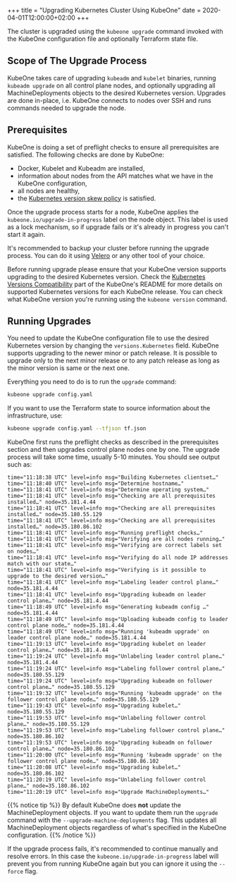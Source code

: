 +++
title = "Upgrading Kubernetes Cluster Using KubeOne"
date = 2020-04-01T12:00:00+02:00
+++

The cluster is upgraded using the `kubeone upgrade` command invoked with the
KubeOne configuration file and optionally Terraform state file.

## Scope of The Upgrade Process

KubeOne takes care of upgrading `kubeadm` and `kubelet` binaries, running
`kubeadm upgrade` on all control plane nodes, and optionally upgrading all
MachineDeployments objects to the desired Kubernetes version. Upgrades are done
in-place, i.e. KubeOne connects to nodes over SSH and runs commands needed to
upgrade the node.

## Prerequisites

KubeOne is doing a set of preflight checks to ensure all prerequisites are
satisfied. The following checks are done by KubeOne:

* Docker, Kubelet and Kubeadm are installed,
* information about nodes from the API matches what we have in the KubeOne
configuration,
* all nodes are healthy,
* the [Kubernetes version skew policy][k8s-skew] is satisfied.

Once the upgrade process starts for a node, KubeOne applies the
`kubeone.io/upgrade-in-progress` label on the node object. This label is used
as a lock mechanism, so if upgrade fails or it's already in progress you can't
start it again.

It's recommended to backup your cluster before running the upgrade process.
You can do it using [Velero][velero] or any other tool of your choice.

Before running upgrade please ensure that your KubeOne version supports
upgrading to the desired Kubernetes version. Check the
[Kubernetes Versions Compatibility][k8s-versions] part of the KubeOne's README
for more details on supported Kubernetes versions for each KubeOne release.
You can check what KubeOne version you're running using the
`kubeone version` command.

## Running Upgrades

You need to update the KubeOne configuration file to use the desired Kubernetes
version by changing the `versions.Kubernetes` field. KubeOne supports upgrading
to the newer minor or patch release. It is possible to upgrade only to the next
minor release or to any patch release as long as the minor version is same or
the next one.

Everything you need to do is to run the `upgrade` command:

```bash
kubeone upgrade config.yaml
```

If you want to use the Terraform state to source information about the
infrastructure, use:

```bash
kubeone upgrade config.yaml --tfjson tf.json
```

KubeOne first runs the preflight checks as described in the prerequisites
section and then upgrades control plane nodes one by one. The upgrade process
will take some time, usually 5-10 minutes. You should see output such as:

```
time="11:18:38 UTC" level=info msg="Building Kubernetes clientset…"
time="11:18:40 UTC" level=info msg="Determine hostname…"
time="11:18:41 UTC" level=info msg="Determine operating system…"
time="11:18:41 UTC" level=info msg="Checking are all prerequisites installed…" node=35.181.4.44
time="11:18:41 UTC" level=info msg="Checking are all prerequisites installed…" node=35.180.55.129
time="11:18:41 UTC" level=info msg="Checking are all prerequisites installed…" node=35.180.86.102
time="11:18:41 UTC" level=info msg="Running preflight checks…"
time="11:18:41 UTC" level=info msg="Verifying are all nodes running…"
time="11:18:41 UTC" level=info msg="Verifying are correct labels set on nodes…"
time="11:18:41 UTC" level=info msg="Verifying do all node IP addresses match with our state…"
time="11:18:41 UTC" level=info msg="Verifying is it possible to upgrade to the desired version…"
time="11:18:41 UTC" level=info msg="Labeling leader control plane…" node=35.181.4.44
time="11:18:41 UTC" level=info msg="Upgrading kubeadm on leader control plane…" node=35.181.4.44
time="11:18:49 UTC" level=info msg="Generating kubeadm config …" node=35.181.4.44
time="11:18:49 UTC" level=info msg="Uploading kubeadm config to leader control plane node…" node=35.181.4.44
time="11:18:49 UTC" level=info msg="Running 'kubeadm upgrade' on leader control plane node…" node=35.181.4.44
time="11:19:13 UTC" level=info msg="Upgrading kubelet on leader control plane…" node=35.181.4.44
time="11:19:24 UTC" level=info msg="Unlabeling leader control plane…" node=35.181.4.44
time="11:19:24 UTC" level=info msg="Labeling follower control plane…" node=35.180.55.129
time="11:19:24 UTC" level=info msg="Upgrading kubeadm on follower control plane…" node=35.180.55.129
time="11:19:32 UTC" level=info msg="Running 'kubeadm upgrade' on the follower control plane node…" node=35.180.55.129
time="11:19:43 UTC" level=info msg="Upgrading kubelet…" node=35.180.55.129
time="11:19:53 UTC" level=info msg="Unlabeling follower control plane…" node=35.180.55.129
time="11:19:53 UTC" level=info msg="Labeling follower control plane…" node=35.180.86.102
time="11:19:53 UTC" level=info msg="Upgrading kubeadm on follower control plane…" node=35.180.86.102
time="11:20:00 UTC" level=info msg="Running 'kubeadm upgrade' on the follower control plane node…" node=35.180.86.102
time="11:20:08 UTC" level=info msg="Upgrading kubelet…" node=35.180.86.102
time="11:20:19 UTC" level=info msg="Unlabeling follower control plane…" node=35.180.86.102
time="11:20:19 UTC" level=info msg="Upgrade MachineDeployments…"
```

{{% notice tip %}}
By default KubeOne does **not** update the MachineDeployment objects. If you
want to update them run the `upgrade` command with the
`--upgrade-machine-deployments` flag. This updates all MachineDeployment
objects regardless of what's specified in the KubeOne configuration.
{{% /notice %}}

If the upgrade process fails, it's recommended to continue manually and resolve
errors. In this case the `kubeone.io/upgrade-in-progress` label will prevent
you from running KubeOne again but you can ignore it using the `--force` flag.

[k8s-skew]: https://kubernetes.io/docs/setup/version-skew-policy/
[velero]: https://github.com/vmware-tanzu/velero
[k8s-versions]: https://github.com/kubermatic/kubeone#kubernetes-versions-compatibility